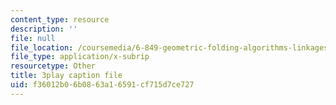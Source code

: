 ```yaml
---
content_type: resource
description: ''
file: null
file_location: /coursemedia/6-849-geometric-folding-algorithms-linkages-origami-polyhedra-fall-2012/f36012b06b0863a16591cf715d7ce727_VQcvVx-niG4.srt
file_type: application/x-subrip
resourcetype: Other
title: 3play caption file
uid: f36012b0-6b08-63a1-6591-cf715d7ce727
---
```

